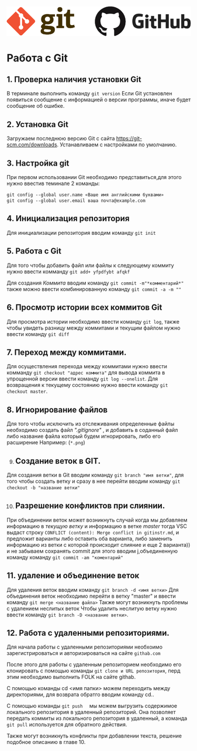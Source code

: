![logo](logo.png)

#  Работа с Git

## 1. Проверка наличия установки Git
В терминале выполнить команду `git version`
Если Git установлен появиться сообщение с информацией о версии программы, иначе будет сообщение об ошибке.

## 2. Установка Git
Загружаем последнюю версию Git с сайта https://git-scm.com/downloads. Устанавливаем с настройками по умолчанию.

## 3.  Настройка git
 При первом использовании Git необходимо представиться,для этого нужно ввестив теминале 2 команды: 
```
git config --global user.name «Ваше имя английскими буквами»
git config --global user.email ваша почта@example.com
```
## 4. Инициализация репозитория
Для инициализации репозитория вводим команду `git init`

## 5. Работа с Git

Для того чтобы добавить файл или файлы к следующему коммиту нужно ввести комманду `git add+ yfpdfybt afqkf`

Для создания *Коммита* вводим команду  `git commit -m"*комментарий*"` также можно ввести комбинированную команду `git commit -a -m ""`

## 6. Просмотр истории всех коммитов Git 

Для просмотра истории необходимо ввести команду `git log`, также чтобы увидеть разницу между коммитами и текущим файлом нужно ввести команду `git diff`

## 7. Переход между коммитами.
Для осуществления перехода между коммитами нужно ввести комманду `git checkout "адрес коммита"` для вывода коммита в упрощенной версии ввести команду `git log --onelist`. Для возвращения к текущему состоянию нужно ввести команду `git checkout master`.

## 8. Игнорирование файлов
Для того чтобы исключить из отслеживания определенные файлы необходимо создать файл *".gitignore"* , и добавить в соданный файл либо название файла который будем игнорировать, либо его расширение Например:  (`*.png`)

9. ## Создание веток в GIT.

Для создания ветки в Git вводим команду `git branch "имя ветки"`, для того чтобы создать ветку и сразу в нее перейти вводим команду `git checkout -b "название ветки" `



10. ## Разрешение конфликтов при слиянии. 

При объединении веток может возникнуть случай когда мы добавляем информацию в *текущую ветку* и информацию в ветке *master* тогда VSC выдаст строку `CONFLICT (content): Merge conflict in gitinstr.md`, и предложит варианты либо оставить оба варианта, либо заменить информацию из ветки с которой происходит слияние и еще 2 варианта)) и не забываем сохранять  commit для этого вводим j,объединенную команду  команду `git commit -am "коментарий"`

## 11.  удаление и объединение веток
Для удаления веток вводим команду 
``` git branch -d <имя ветки> ```
Для объединения веток необходимо перейти в ветку "master" и ввести команду `git merge <название файла>`
Также могут возникнуть проблемы с удалением неслитых веток
Чтобы удалить неслитую ветку нужно ввести команду `git branch -D <название ветки>`.
## 12. Работа с удаленными репозиториями.

Для начала работы с удаленными репозиториями необхоимо зарегистрироваться и авторизироваться  на сайте ```githab.com```

После этого для работы с удаленным репозиторием необходимо его клонировать с помощью команды `git clone и URL репозитория`, перд этим необходимо выполнить FOLK на сайте githab.

С помощью команды cd <имя папки> можем переходить между директориями, для возврата обратго вводим команду cd..

С помощью команды `git push  `  мы можем  выгрузить содержимое локального репозитория в удаленный репозиторий. Она позволяет передать коммиты из локального репозитория в удаленный, а команда ` git pull` используется для обратного действия.

Также могут возникнуть конфликты при добавлении текста, решение подобное описанию в главе 10.



